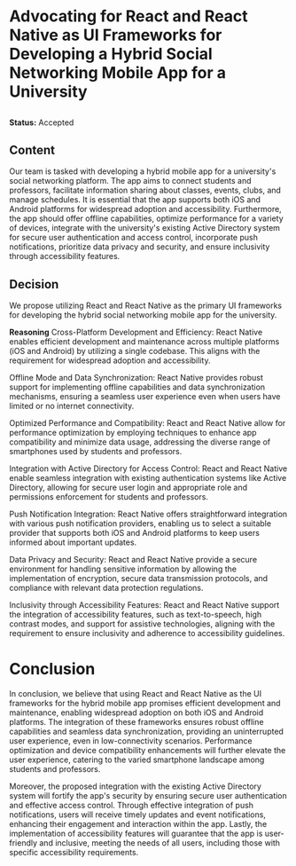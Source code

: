 # Advocating for React and React Native as UI Frameworks for Developing a Hybrid Social Networking Mobile App for a University

##
**Status:** Accepted


## Content
Our team is tasked with developing a hybrid mobile app for a university's social networking platform. The app aims to connect students and professors, facilitate information sharing about classes, events, clubs, and manage schedules. It is essential that the app supports both iOS and Android platforms for widespread adoption and accessibility. Furthermore, the app should offer offline capabilities, optimize performance for a variety of devices, integrate with the university's existing Active Directory system for secure user authentication and access control, incorporate push notifications, prioritize data privacy and security, and ensure inclusivity through accessibility features.

## Decision
We propose utilizing React and React Native as the primary UI frameworks for developing the hybrid social networking mobile app for the university.

**Reasoning**
Cross-Platform Development and Efficiency: React Native enables efficient development and maintenance across multiple platforms (iOS and Android) by utilizing a single codebase. This aligns with the requirement for widespread adoption and accessibility.

Offline Mode and Data Synchronization: React Native provides robust support for implementing offline capabilities and data synchronization mechanisms, ensuring a seamless user experience even when users have limited or no internet connectivity.

Optimized Performance and Compatibility: React and React Native allow for performance optimization by employing techniques to enhance app compatibility and minimize data usage, addressing the diverse range of smartphones used by students and professors.

Integration with Active Directory for Access Control: React and React Native enable seamless integration with existing authentication systems like Active Directory, allowing for secure user login and appropriate role and permissions enforcement for students and professors.

Push Notification Integration: React Native offers straightforward integration with various push notification providers, enabling us to select a suitable provider that supports both iOS and Android platforms to keep users informed about important updates.

Data Privacy and Security: React and React Native provide a secure environment for handling sensitive information by allowing the implementation of encryption, secure data transmission protocols, and compliance with relevant data protection regulations.

Inclusivity through Accessibility Features: React and React Native support the integration of accessibility features, such as text-to-speech, high contrast modes, and support for assistive technologies, aligning with the requirement to ensure inclusivity and adherence to accessibility guidelines.

# Conclusion
In conclusion, we believe that using React and React Native as the UI frameworks for the hybrid mobile app promises efficient development and maintenance, enabling widespread adoption on both iOS and Android platforms. The integration of these frameworks ensures robust offline capabilities and seamless data synchronization, providing an uninterrupted user experience, even in low-connectivity scenarios. Performance optimization and device compatibility enhancements will further elevate the user experience, catering to the varied smartphone landscape among students and professors.

Moreover, the proposed integration with the existing Active Directory system will fortify the app's security by ensuring secure user authentication and effective access control. Through effective integration of push notifications, users will receive timely updates and event notifications, enhancing their engagement and interaction within the app. Lastly, the implementation of accessibility features will guarantee that the app is user-friendly and inclusive, meeting the needs of all users, including those with specific accessibility requirements.